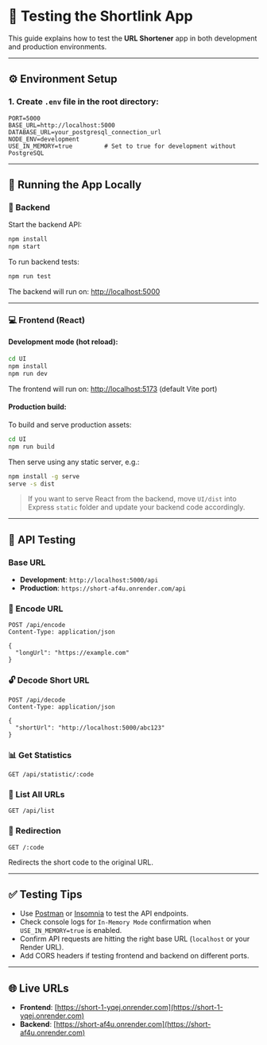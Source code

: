 
# 🧪 Testing the Shortlink App

This guide explains how to test the **URL Shortener** app in both development and production environments.

---

## ⚙️ Environment Setup

### 1. Create `.env` file in the root directory:

```dotenv
PORT=5000
BASE_URL=http://localhost:5000
DATABASE_URL=your_postgresql_connection_url
NODE_ENV=development
USE_IN_MEMORY=true         # Set to true for development without PostgreSQL
```

---

## 🚀 Running the App Locally

### 🔧 Backend

Start the backend API:

```bash
npm install
npm start
```

To run backend tests:

```bash
npm run test
```

The backend will run on: [http://localhost:5000](http://localhost:5000)

---

### 💻 Frontend (React)

#### Development mode (hot reload):

```bash
cd UI
npm install
npm run dev
```

The frontend will run on: [http://localhost:5173](http://localhost:5173) (default Vite port)

#### Production build:

To build and serve production assets:

```bash
cd UI
npm run build
```

Then serve using any static server, e.g.:

```bash
npm install -g serve
serve -s dist
```

> If you want to serve React from the backend, move `UI/dist` into Express `static` folder and update your backend code accordingly.

---

## 🔌 API Testing

### Base URL

- **Development**: `http://localhost:5000/api`
- **Production**: `https://short-af4u.onrender.com/api`

### 🔁 Encode URL

```http
POST /api/encode
Content-Type: application/json

{
  "longUrl": "https://example.com"
}
```

### 🔓 Decode Short URL

```http
POST /api/decode
Content-Type: application/json

{
  "shortUrl": "http://localhost:5000/abc123"
}
```

### 📊 Get Statistics

```http
GET /api/statistic/:code
```

### 📄 List All URLs

```http
GET /api/list
```

### 🔀 Redirection

```http
GET /:code
```

Redirects the short code to the original URL.

---

## ✅ Testing Tips

- Use [Postman](https://www.postman.com/) or [Insomnia](https://insomnia.rest/) to test the API endpoints.
- Check console logs for `In-Memory Mode` confirmation when `USE_IN_MEMORY=true` is enabled.
- Confirm API requests are hitting the right base URL (`localhost` or your Render URL).
- Add CORS headers if testing frontend and backend on different ports.

---

## 🌐 Live URLs

- **Frontend**: [https://short-1-yqej.onrender.com](https://short-1-yqej.onrender.com)
- **Backend**: [https://short-af4u.onrender.com](https://short-af4u.onrender.com)
